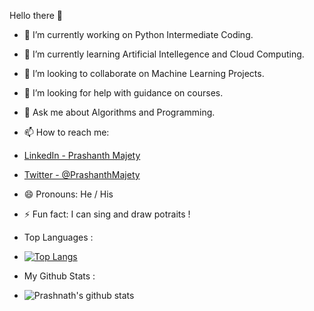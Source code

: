 Hello there 👋
- 🔭 I’m currently working on Python Intermediate Coding.
- 🌱 I’m currently learning Artificial Intellegence and Cloud Computing.
- 👯 I’m looking to collaborate on Machine Learning Projects.
- 🤔 I’m looking for help with guidance on courses.
- 💬 Ask me about Algorithms and Programming.
- 📫 How to reach me: 

 - [LinkedIn - Prashanth Majety](https://www.linkedin.com/in/prashanth-majety-7b474318b/) 

 - [Twitter - @PrashanthMajety](https://twitter.com/PrashanthMajety) 
- 😄 Pronouns: He / His
- ⚡ Fun fact: I can sing and draw potraits !
- Top Languages : 
-  [![Top Langs](https://github-readme-stats.vercel.app/api/top-langs/?username=MajetyPrashanth)](https://github.com/MajetyPrashanth/github-readme-stats)
-  My Github Stats :
-  ![Prashnath's github stats](https://github-readme-stats.vercel.app/api?username=MajetyPrashanth)
